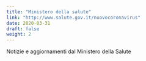 ```yaml
---
title: "Ministero della salute"
link: "http://www.salute.gov.it/nuovocoronavirus"
date: 2020-03-31
draft: false
weight: 2
---
```


Notizie e aggiornamenti dal Ministero della Salute
